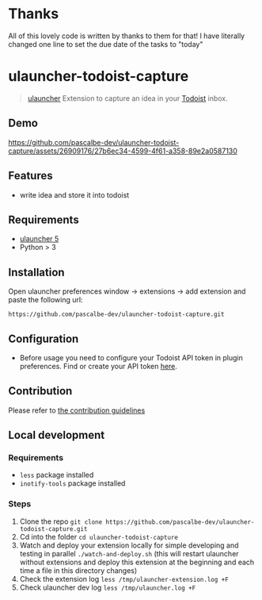 # Thanks
All of this lovely code is written by  thanks to them for that! I have literally changed one line to set the due date of the tasks to "today"
# ulauncher-todoist-capture

> [ulauncher](https://ulauncher.io/) Extension to capture an idea in your [Todoist](https://todoist.com/) inbox.

## Demo

https://github.com/pascalbe-dev/ulauncher-todoist-capture/assets/26909176/27b6ec34-4599-4f61-a358-89e2a0587130

## Features

- write idea and store it into todoist

## Requirements

- [ulauncher 5](https://ulauncher.io/)
- Python > 3

## Installation

Open ulauncher preferences window -> extensions -> add extension and paste the following url:

`https://github.com/pascalbe-dev/ulauncher-todoist-capture.git`

## Configuration

- Before usage you need to configure your Todoist API token in plugin preferences. Find or create your API token [here](https://app.todoist.com/app/settings/integrations/developer).

## Contribution

Please refer to [the contribution guidelines](./CONTRIBUTING.md)

## Local development

### Requirements

- `less` package installed
- `inotify-tools` package installed

### Steps

1. Clone the repo `git clone https://github.com/pascalbe-dev/ulauncher-todoist-capture.git`
2. Cd into the folder `cd ulauncher-todoist-capture`
3. Watch and deploy your extension locally for simple developing and testing in parallel `./watch-and-deploy.sh` (this will restart ulauncher without extensions and deploy this extension at the beginning and each time a file in this directory changes)
4. Check the extension log `less /tmp/ulauncher-extension.log +F`
5. Check ulauncher dev log `less /tmp/ulauncher.log +F`
